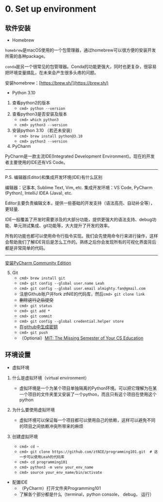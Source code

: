 # 0. Set up environment

## 软件安装
* Homebrew

```homebrew```是macOS使用的一个包管理器，通过homebrew可以很方便的安装开发所需的各种package。

```conda```是另一个很常见的包管理器。Conda的功能更强大，同时也更复杂，很容易把环境变量搞乱，在未来会产生很多头疼的问题。

安装homebrew：[https://brew.sh/](https://brew.sh/)

* Python 3.10

1. 查看python2的版本  
	* ```cmd> python --version```  
2. 查看python3是否安装及版本
	* ```cmd> which python3```  
	* ```cmd> python3 --version```  
3. 安装python 3.10 （若还未安装）  
	* ```cmd> brew install python@3.10```  
	* ```cmd> python3 --version```
4. PyCharm

PyCharm是一款主流IDE(Integrated Development Environment)。现在的开发者主要使用的IDE还有VS Code。

---
P.S. 编辑器(Editor)和集成开发环境(IDE)有什么区别

编辑器：记事本, Sublime Text, Vim, etc.
集成开发环境：VS Code, PyCharm (Python), IntelliJ IDEA (Java), etc.

Editor主要负责编辑文本，提供一些基础的开发支持（语法高亮、自动补全等），更轻量.

IDE一般覆盖了开发时需要涉及的大部分功能，提供更强大的语法支持、debug功能、单元测试集成、git功能等，大大提升了开发的效率。

所有的功能也都可以使用命令行指令实现。我们会先使用命令行来进行操作，这样会帮助我们了解IDE背后是怎么工作的。熟练之后你会发现所有的可视化界面背后都是非常简单的代码。

---

[安装PyCharm Community Edition](https://www.jetbrains.com/pycharm/download/#section=mac)

5. Git
	* ```cmd> brew install git```
	* ```cmd> git config --global user.name Leah```
	* ```cmd> git config --global user.email almighty.fan@gmail.com```
	* 注册Github账户并fork ztNIE的代码库，然后```cmd> git clone link```
	* ~~删除这行之后提交~~
	* ```cmd> git status```
	* ```cmd> git add *```
	* ```cmd> git commit```
	* ```cmd> git config --global credential.helper store```
	* [在github中生成密钥](https://docs.github.com/en/enterprise-server@3.4/authentication/keeping-your-account-and-data-secure/creating-a-personal-access-token)
	* ```cmd> git push```
    *  （Optional）[MIT: The Missing Semester of Your CS Education](https://missing.csail.mit.edu/)

## 环境设置

* 虚拟环境

1. 什么是虚拟环境（virtual environment） 
	* 虚拟环境是一个为某个项目单独隔离的Python环境。可以把它理解为在某一个项目的文件夹里又安装了一个python，而且只有这个项目在使用这个python

2. 为什么要使用虚拟环境  
	* 虚拟环境可以保证每一个项目都可以使用自己的依赖，这样可以避免不同的项目之间依赖冲突所带来的麻烦

3. 创建虚拟环境
	* ```cmd> cd ~```
	* ```cmd> git clone https://github.com/ztNIE/programming101.git  # 这一步可以使用Leah的代码库```
	* ```cmd> cd programming101```
	* ```cmd> python3 -m venv your_env_name```
	* ```cmd> source your_env_name/bin/activate```

* 配置IDE
    * （PyCharm）打开文件夹Programming101
    * 了解各个部分都是什么（terminal，python console， debug， 运行）
